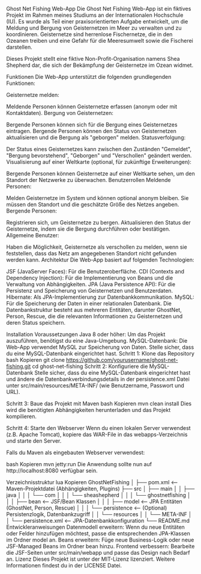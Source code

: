 Ghost Net Fishing Web-App
Die Ghost Net Fishing Web-App ist ein fiktives Projekt im Rahmen meines Studiums an der Internationalen Hochschule (IU). Es wurde als Teil einer praxisorientierten Aufgabe entwickelt, um die Meldung und Bergung von Geisternetzen im Meer zu verwalten und zu koordinieren. Geisternetze sind herrenlose Fischernetze, die in den Ozeanen treiben und eine Gefahr für die Meeresumwelt sowie die Fischerei darstellen.

Dieses Projekt stellt eine fiktive Non-Profit-Organisation namens Shea Shepherd dar, die sich der Bekämpfung der Geisternetze im Ozean widmet.

Funktionen
Die Web-App unterstützt die folgenden grundlegenden Funktionen:

Geisternetze melden:

Meldende Personen können Geisternetze erfassen (anonym oder mit Kontaktdaten).
Bergung von Geisternetzen:

Bergende Personen können sich für die Bergung eines Geisternetzes eintragen.
Bergende Personen können den Status von Geisternetzen aktualisieren und die Bergung als "geborgen" melden.
Statusverfolgung:

Der Status eines Geisternetzes kann zwischen den Zuständen "Gemeldet", "Bergung bevorstehend", "Geborgen" und "Verschollen" geändert werden.
Visualisierung auf einer Weltkarte (optional, für zukünftige Erweiterungen):

Bergende Personen können Geisternetze auf einer Weltkarte sehen, um den Standort der Netzwerke zu überwachen.
Benutzerrollen
Meldende Personen:

Melden Geisternetze im System und können optional anonym bleiben.
Sie müssen den Standort und die geschätzte Größe des Netzes angeben.
Bergende Personen:

Registrieren sich, um Geisternetze zu bergen.
Aktualisieren den Status der Geisternetze, indem sie die Bergung durchführen oder bestätigen.
Allgemeine Benutzer:

Haben die Möglichkeit, Geisternetze als verschollen zu melden, wenn sie feststellen, dass das Netz am angegebenen Standort nicht gefunden werden kann.
Architektur
Die Web-App basiert auf folgenden Technologien:

JSF (JavaServer Faces): Für die Benutzeroberfläche.
CDI (Contexts and Dependency Injection): Für die Implementierung von Beans und die Verwaltung von Abhängigkeiten.
JPA (Java Persistence API): Für die Persistenz und Speicherung von Geisternetzen und Benutzerdaten.
Hibernate: Als JPA-Implementierung zur Datenbankkommunikation.
MySQL: Für die Speicherung der Daten in einer relationalen Datenbank.
Die Datenbankstruktur besteht aus mehreren Entitäten, darunter GhostNet, Person, Rescue, die die relevanten Informationen zu Geisternetzen und deren Status speichern.

Installation
Voraussetzungen
Java 8 oder höher: Um das Projekt auszuführen, benötigst du eine Java-Umgebung.
MySQL-Datenbank: Die Web-App verwendet MySQL zur Speicherung von Daten. Stelle sicher, dass du eine MySQL-Datenbank eingerichtet hast.
Schritt 1: Klone das Repository
bash
Kopieren
git clone https://github.com/yourusername/ghost-net-fishing.git
cd ghost-net-fishing
Schritt 2: Konfiguriere die MySQL-Datenbank
Stelle sicher, dass du eine MySQL-Datenbank eingerichtet hast und ändere die Datenbankverbindungsdetails in der persistence.xml Datei unter src/main/resources/META-INF/ (wie Benutzername, Passwort und URL).

Schritt 3: Baue das Projekt mit Maven
bash
Kopieren
mvn clean install
Dies wird die benötigten Abhängigkeiten herunterladen und das Projekt kompilieren.

Schritt 4: Starte den Webserver
Wenn du einen lokalen Server verwendest (z.B. Apache Tomcat), kopiere das WAR-File in das webapps-Verzeichnis und starte den Server.

Falls du Maven als eingebauten Webserver verwendest:

bash
Kopieren
mvn jetty:run
Die Anwendung sollte nun auf http://localhost:8080 verfügbar sein.

Verzeichnisstruktur
lua
Kopieren
GhostNetFishing
│
├── pom.xml                   <-- Maven-Projektdatei (Abhängigkeiten, Plugins)
├── src
│   ├── main
│   │   ├── java
│   │   │   └── com
│   │   │       └── sheashepherd
│   │   │           └── ghostnetfishing
│   │   │               ├── bean            <-- JSF/Bean Klassen
│   │   │               ├── model           <-- JPA Entitäten (GhostNet, Person, Rescue)
│   │   │               └── persistence     <-- (Optional) Persistenzlogik, Datenbankzugriff
│   │   └── resources
│   │       └── META-INF
│   │           └── persistence.xml          <-- JPA-Datenbankkonfiguration
└── README.md
Entwickleranweisungen
Datenmodell erweitern: Wenn du neue Entitäten oder Felder hinzufügen möchtest, passe die entsprechenden JPA-Klassen im Ordner model an.
Beans erweitern: Füge neue Business-Logik oder neue JSF-Managed Beans im Ordner bean hinzu.
Frontend verbessern: Bearbeite die JSF-Seiten unter src/main/webapp und passe das Design nach Bedarf an.
Lizenz
Dieses Projekt ist unter der MIT-Lizenz lizenziert. Weitere Informationen findest du in der LICENSE Datei.